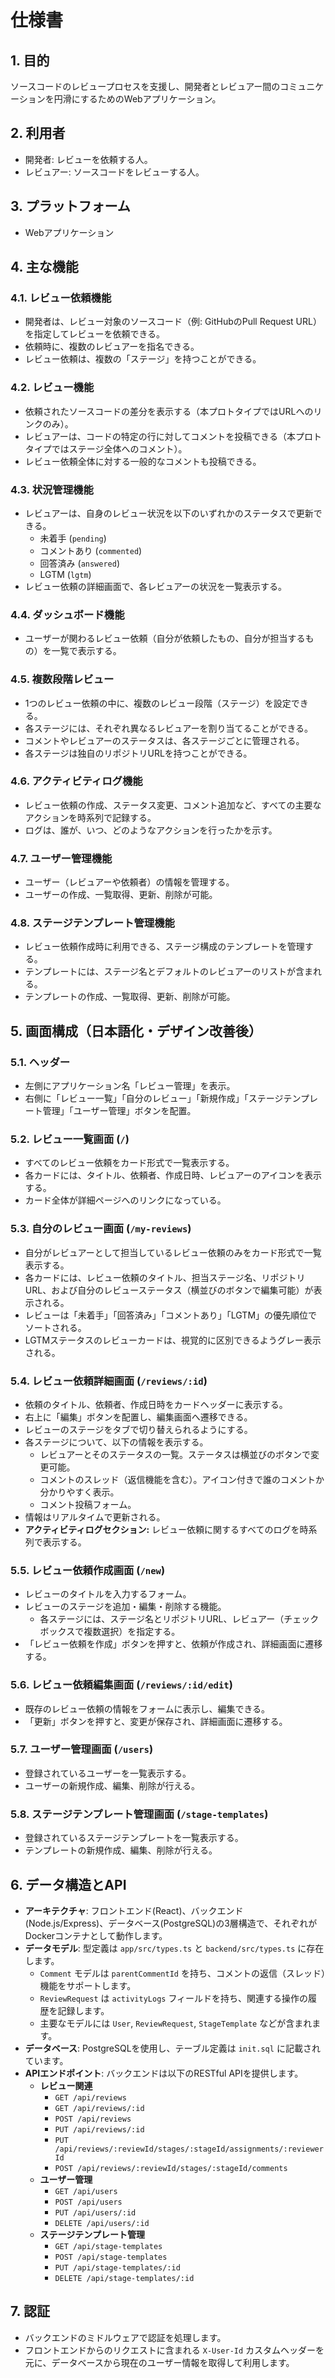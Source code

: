 # 仕様書

## 1. 目的

ソースコードのレビュープロセスを支援し、開発者とレビュアー間のコミュニケーションを円滑にするためのWebアプリケーション。

## 2. 利用者

*   開発者: レビューを依頼する人。
*   レビュアー: ソースコードをレビューする人。

## 3. プラットフォーム

*   Webアプリケーション

## 4. 主な機能

### 4.1. レビュー依頼機能
*   開発者は、レビュー対象のソースコード（例: GitHubのPull Request URL）を指定してレビューを依頼できる。
*   依頼時に、複数のレビュアーを指名できる。
*   レビュー依頼は、複数の「ステージ」を持つことができる。

### 4.2. レビュー機能
*   依頼されたソースコードの差分を表示する（本プロトタイプではURLへのリンクのみ）。
*   レビュアーは、コードの特定の行に対してコメントを投稿できる（本プロトタイプではステージ全体へのコメント）。
*   レビュー依頼全体に対する一般的なコメントも投稿できる。

### 4.3. 状況管理機能
*   レビュアーは、自身のレビュー状況を以下のいずれかのステータスで更新できる。
    *   未着手 (`pending`)
    *   コメントあり (`commented`)
    *   回答済み (`answered`)
    *   LGTM (`lgtm`)
*   レビュー依頼の詳細画面で、各レビュアーの状況を一覧表示する。

### 4.4. ダッシュボード機能
*   ユーザーが関わるレビュー依頼（自分が依頼したもの、自分が担当するもの）を一覧で表示する。

### 4.5. 複数段階レビュー
*   1つのレビュー依頼の中に、複数のレビュー段階（ステージ）を設定できる。
*   各ステージには、それぞれ異なるレビュアーを割り当てることができる。
*   コメントやレビュアーのステータスは、各ステージごとに管理される。
*   各ステージは独自のリポジトリURLを持つことができる。

### 4.6. アクティビティログ機能
*   レビュー依頼の作成、ステータス変更、コメント追加など、すべての主要なアクションを時系列で記録する。
*   ログは、誰が、いつ、どのようなアクションを行ったかを示す。

### 4.7. ユーザー管理機能
*   ユーザー（レビュアーや依頼者）の情報を管理する。
*   ユーザーの作成、一覧取得、更新、削除が可能。

### 4.8. ステージテンプレート管理機能
*   レビュー依頼作成時に利用できる、ステージ構成のテンプレートを管理する。
*   テンプレートには、ステージ名とデフォルトのレビュアーのリストが含まれる。
*   テンプレートの作成、一覧取得、更新、削除が可能。

## 5. 画面構成（日本語化・デザイン改善後）

### 5.1. ヘッダー
*   左側にアプリケーション名「レビュー管理」を表示。
*   右側に「レビュー一覧」「自分のレビュー」「新規作成」「ステージテンプレート管理」「ユーザー管理」ボタンを配置。

### 5.2. レビュー一覧画面 (`/`)
*   すべてのレビュー依頼をカード形式で一覧表示する。
*   各カードには、タイトル、依頼者、作成日時、レビュアーのアイコンを表示する。
*   カード全体が詳細ページへのリンクになっている。

### 5.3. 自分のレビュー画面 (`/my-reviews`)
*   自分がレビュアーとして担当しているレビュー依頼のみをカード形式で一覧表示する。
*   各カードには、レビュー依頼のタイトル、担当ステージ名、リポジトリURL、および自分のレビューステータス（横並びのボタンで編集可能）が表示される。
*   レビューは「未着手」「回答済み」「コメントあり」「LGTM」の優先順位でソートされる。
*   LGTMステータスのレビューカードは、視覚的に区別できるようグレー表示される。

### 5.4. レビュー依頼詳細画面 (`/reviews/:id`)
*   依頼のタイトル、依頼者、作成日時をカードヘッダーに表示する。
*   右上に「編集」ボタンを配置し、編集画面へ遷移できる。
*   レビューのステージをタブで切り替えられるようにする。
*   各ステージについて、以下の情報を表示する。
    *   レビュアーとそのステータスの一覧。ステータスは横並びのボタンで変更可能。
    *   コメントのスレッド（返信機能を含む）。アイコン付きで誰のコメントか分かりやすく表示。
    *   コメント投稿フォーム。
*   情報はリアルタイムで更新される。
*   **アクティビティログセクション:** レビュー依頼に関するすべてのログを時系列で表示する。

### 5.5. レビュー依頼作成画面 (`/new`)
*   レビューのタイトルを入力するフォーム。
*   レビューのステージを追加・編集・削除する機能。
    *   各ステージには、ステージ名とリポジトリURL、レビュアー（チェックボックスで複数選択）を指定する。
*   「レビュー依頼を作成」ボタンを押すと、依頼が作成され、詳細画面に遷移する。

### 5.6. レビュー依頼編集画面 (`/reviews/:id/edit`)
*   既存のレビュー依頼の情報をフォームに表示し、編集できる。
*   「更新」ボタンを押すと、変更が保存され、詳細画面に遷移する。

### 5.7. ユーザー管理画面 (`/users`)
*   登録されているユーザーを一覧表示する。
*   ユーザーの新規作成、編集、削除が行える。

### 5.8. ステージテンプレート管理画面 (`/stage-templates`)
*   登録されているステージテンプレートを一覧表示する。
*   テンプレートの新規作成、編集、削除が行える。

## 6. データ構造とAPI

*   **アーキテクチャ**: フロントエンド(React)、バックエンド(Node.js/Express)、データベース(PostgreSQL)の3層構造で、それぞれがDockerコンテナとして動作します。
*   **データモデル**: 型定義は `app/src/types.ts` と `backend/src/types.ts` に存在します。
    *   `Comment` モデルは `parentCommentId` を持ち、コメントの返信（スレッド）機能をサポートします。
    *   `ReviewRequest` は `activityLogs` フィールドを持ち、関連する操作の履歴を記録します。
    *   主要なモデルには `User`, `ReviewRequest`, `StageTemplate` などが含まれます。
*   **データベース**: PostgreSQLを使用し、テーブル定義は `init.sql` に記載されています。
*   **APIエンドポイント**: バックエンドは以下のRESTful APIを提供します。
    *   **レビュー関連**
        *   `GET /api/reviews`
        *   `GET /api/reviews/:id`
        *   `POST /api/reviews`
        *   `PUT /api/reviews/:id`
        *   `PUT /api/reviews/:reviewId/stages/:stageId/assignments/:reviewerId`
        *   `POST /api/reviews/:reviewId/stages/:stageId/comments`
    *   **ユーザー管理**
        *   `GET /api/users`
        *   `POST /api/users`
        *   `PUT /api/users/:id`
        *   `DELETE /api/users/:id`
    *   **ステージテンプレート管理**
        *   `GET /api/stage-templates`
        *   `POST /api/stage-templates`
        *   `PUT /api/stage-templates/:id`
        *   `DELETE /api/stage-templates/:id`

## 7. 認証

*   バックエンドのミドルウェアで認証を処理します。
*   フロントエンドからのリクエストに含まれる `X-User-Id` カスタムヘッダーを元に、データベースから現在のユーザー情報を取得して利用します。
